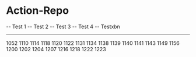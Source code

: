 # Action-Repo

-- Test 1
-- Test 2
-- Test 3
-- Test 4
-- Testxbn

---

1052
1110
1114
1118
1120
1122
1131
1134
1138
1139
1140
1141
1143
1149
1156
1200
1202
1204
1207
1216
1218
1222
1223
